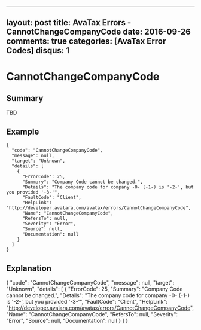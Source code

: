 
---
layout: post
title: AvaTax Errors - CannotChangeCompanyCode
date: 2016-09-26
comments: true
categories: [AvaTax Error Codes]
disqus: 1
---

# CannotChangeCompanyCode

## Summary

TBD

## Example

    {
      "code": "CannotChangeCompanyCode",
      "message": null,
      "target": "Unknown",
      "details": [
        {
          "ErrorCode": 25,
          "Summary": "Company Code cannot be changed.",
          "Details": "The company code for company -0- (-1-) is '-2-', but you provided '-3-'",
          "FaultCode": "Client",
          "HelpLink": "http://developer.avalara.com/avatax/errors/CannotChangeCompanyCode",
          "Name": "CannotChangeCompanyCode",
          "RefersTo": null,
          "Severity": "Error",
          "Source": null,
          "Documentation": null
        }
      ]
    }

## Explanation

{
      "code": "CannotChangeCompanyCode",
      "message": null,
      "target": "Unknown",
      "details": [
        {
          "ErrorCode": 25,
          "Summary": "Company Code cannot be changed.",
          "Details": "The company code for company -0- (-1-) is '-2-', but you provided '-3-'",
          "FaultCode": "Client",
          "HelpLink": "http://developer.avalara.com/avatax/errors/CannotChangeCompanyCode",
          "Name": "CannotChangeCompanyCode",
          "RefersTo": null,
          "Severity": "Error",
          "Source": null,
          "Documentation": null
        }
      ]
    }
